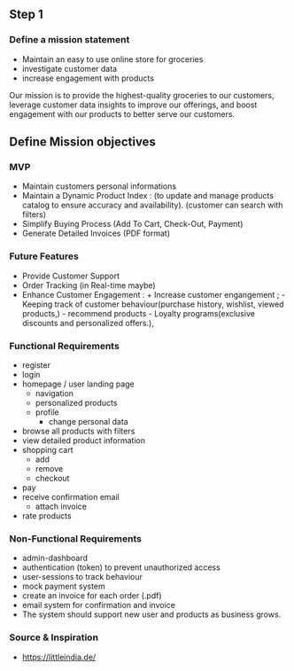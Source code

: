 

## Step 1

### Define a mission statement
- Maintain an easy to use online store for groceries
- investigate customer data
- increase engagement with products

Our mission is to provide the highest-quality groceries to our customers, leverage customer data insights to improve our offerings, and boost engagement with our products to better serve our customers.

## Define Mission objectives
### MVP

* Maintain customers personal informations
* Maintain a Dynamic Product Index :
(to update and manage products catalog to ensure accuracy and availability).
(customer can search with filters)
* Simplify Buying Process (Add To Cart, Check-Out, Payment)
* Generate Detailed Invoices (PDF format)

### Future Features

* Provide Customer Support
* Order Tracking (in Real-time maybe)
* Enhance Customer Engagement :
      + Increase customer engangement ;
         - Keeping track of customer behaviour(purchase history,  wishlist, viewed products,)
         - recommend products
         - Loyalty programs(exclusive discounts and personalized offers.),


### Functional Requirements
- register
- login
- homepage / user landing page
    - navigation
    - personalized products
    - profile
        - change personal data
- browse all products with filters
- view detailed product information
- shopping cart
    - add
    - remove
    - checkout
- pay
- receive confirmation email
    - attach invoice
- rate products


### Non-Functional Requirements
- admin-dashboard
- authentication (token) to prevent unauthorized access
- user-sessions to track behaviour
- mock payment system
- create an invoice for each order (.pdf)
- email system for confirmation and invoice
- The system should support new user and products as business grows.


### Source & Inspiration
- https://littleindia.de/